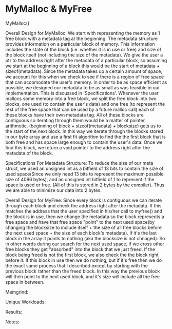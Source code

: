 # MyMalloc & MyFree

MyMalloc()

Overall Design for MyMalloc:
We start with representing the memory as 1 free block with a metadata tag at the beginning. The metadata structure provides information on a particular block of memory. This information includes the state of the block (i.e. whether it is in use or free) and size of the block itself (not including the size of the metadata). We give the user a ptr to the address right after the metadata of a particular block, so assuming we start at the beginning of a block this would be the start of metadata + sizeof(metadata). Since the metadata takes up a certain amount of space, we account for this when we check to see if there is a region of free space that can accomodate the user's memory. In order to be as space efficient as possible, we designed our metadata to be as small as was feasible in our implementation. This is discussed in 'Specifications'. Whenever the user mallocs some memory into a free block, we split the free block into two blocks, one used (to contain the user's data) and one free (to represent the rest of the free space that can be used by a future malloc call) each of these blocks have their own metadata tag. All of these blocks are contiguous so iterating through them would be a matter of pointer arithmetic. (beginning of block + sizeof(metadata) + blocksize) gets us to the start of the next block. In this way we iterate through the blocks stored in our byte array and use a first fit algorithm to find the the first block that is both free and has space large enough to contain the user's data. Once we find this block, we return a void pointer to the address right after the metadata of the block. 

Specifications For Metadata Structure:
To reduce the size of our meta struct, we used an unsigned int as a bitfield of 13 bits to contain the size of used space(Since we only need 13 bits to represent the maximum possible size of 4096 bytes), and an unsigned int bitfield of 1 to represent if the space is used or free. (All of this is stored in 2 bytes by the compiler). Thus we are able to minimize our data into 2 bytes. 


Overall Design for MyFree:
Since every block is contiguous we can iterate through each block and check the address right after the metadata. If this matches the address that the user specified in his/her call to myfree() and the block is in use, then we change the metadata so the block represents a free space and have that free space "point" to the next used space(by changing the blocksize to include itself + the size of all free blocks before the next used space + the size of each block's metadata). If it's the last block in the array it points to nothing (aka the blocksize is not chnaged). So in other words during our search for the next used space, if we cross other free blocks they get "absorbed" into the block that we just freed. If the block being freed is not the first block, we also check the the block right before it. If this block in use then we do nothing, but if it's free then we do the exact same process that I described except by starting with the previous block rather than the freed block. In this way the previous block will then point to the next used block, and it's size will include all the free space in between.

Memgrind:

Unique Workloads:

Results:

Notes:


